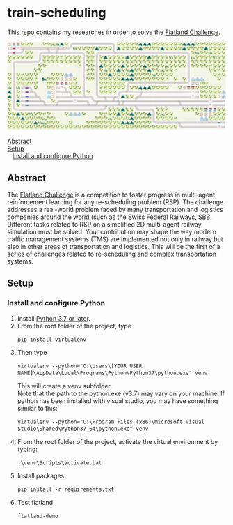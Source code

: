 # train-scheduling  

This repo contains my researches in order to solve the [Flatland Challenge](https://www.aicrowd.com/challenges/flatland-challenge).  

![](https://github.com/guerinsylvain/train-scheduling/blob/master/docs/flat-land-demo.gif)  


[Abstract](#abstract)  
[Setup](#setup)  
&nbsp;&nbsp;&nbsp;[Install and configure Python](#setup-python)  

<a id="abstract"></a>
## Abstract
The [Flatland Challenge](https://www.aicrowd.com/challenges/flatland-challenge) is a competition to foster progress in multi-agent reinforcement learning for any re-scheduling problem (RSP). The challenge addresses a real-world problem faced by many transportation and logistics companies around the world (such as the Swiss Federal Railways, SBB. Different tasks related to RSP on a simplified 2D multi-agent railway simulation must be solved. Your contribution may shape the way modern traffic management systems (TMS) are implemented not only in railway but also in other areas of transportation and logistics. This will be the first of a series of challenges related to re-scheduling and complex transportation systems.  

<a id="setup"></a>
## Setup

<a id="setup-python"></a>
### Install and configure Python 
1.  Install [Python 3.7 or later](https://www.python.org/downloads/).
2.	From the root folder of the project, type 
    ```
    pip install virtualenv
    ```
3.	Then type
    ```
    virtualenv --python="C:\Users\[YOUR USER NAME]\AppData\Local\Programs\Python\Python37\python.exe" venv      
    ```
    This will create a venv subfolder.   
    Note that the path to the python.exe (v3.7) may vary on your machine.
    If python has been installed with visual studio, you may have something similar to this:
    ```
    virtualenv --python="C:\Program Files (x86)\Microsoft Visual Studio\Shared\Python37_64\python.exe" venv
    ```
4.	From the root folder of the project, activate the virtual environment by typing:
    ```
    .\venv\Scripts\activate.bat
    ```
5. Install packages:
    ```
    pip install -r requirements.txt   
    ```
6. Test flatland
    ```
    flatland-demo
    ```  
